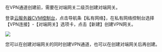 在VPN通道创建前，需要在对端网关二级页创建对端网关。

登录[云服务器CVM控制台](http://console.tce.fsphere.cn/)，点击导航条【私有网络】，在私有网络控制台选择【VPN连接】-【对端网关】选项卡，点击【新建】创建VPN网关。

 ![](https://mccdn.qcloud.com/img567fa2345a9bb.png)
 
您可以在创建对端网关的同时创建VPN通道，也可以在创建对端网关后再创建。